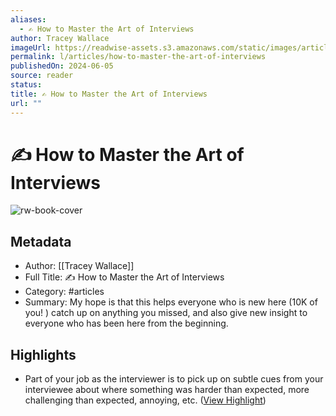 ```yaml
---
aliases:
  - ✍️ How to Master the Art of Interviews
author: Tracey Wallace
imageUrl: https://readwise-assets.s3.amazonaws.com/static/images/article2.74d541386bbf.png
permalink: l/articles/how-to-master-the-art-of-interviews
publishedOn: 2024-06-05
source: reader
status: 
title: ✍️ How to Master the Art of Interviews
url: ""
---
```

# ✍️ How to Master the Art of Interviews

![rw-book-cover](https://readwise-assets.s3.amazonaws.com/static/images/article2.74d541386bbf.png)

## Metadata

- Author: [[Tracey Wallace]]
- Full Title: ✍️ How to Master the Art of Interviews
- Category: #articles
- Summary: My hope is that this helps everyone who is new here (10K of you! ) catch up on anything you missed, and also give new insight to everyone who has been here from the beginning.

## Highlights

- Part of your job as the interviewer is to pick up on subtle cues from your interviewee about where something was harder than expected, more challenging than expected, annoying, etc. ([View Highlight](https://read.readwise.io/read/01hzrvnfafqje88s0ad49jwazc))
